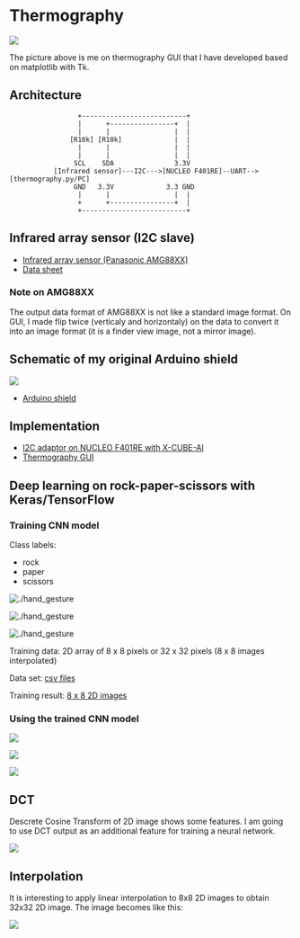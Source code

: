 # Thermography

![](./thermography/screenshots/this_is_me.png)

The picture above is me on thermography GUI that I have developed based on matplotlib with Tk.

## Architecture

```  
                 +--------------------------+
                 |      +----------------+  |
                 |      |                |  |
               [R10k] [R10k]             |  |
                 |      |                |  |
                 |      |                |  |
                SCL    SDA               3.3V
           [Infrared sensor]---I2C--->[NUCLEO F401RE]--UART-->[thermography.py/PC]
                GND   3.3V             3.3 GND         
                 |      |                |  |          
                 +      +----------------+  |         
                 +--------------------------+

```

## Infrared array sensor (I2C slave)

- [Infrared array sensor (Panasonic AMG88XX)](https://industrial.panasonic.com/cdbs/www-data/pdf/ADI8000/ADI8000C53.pdf)
- [Data sheet](https://cdn-learn.adafruit.com/assets/assets/000/043/261/original/Grid-EYE_SPECIFICATIONS%28Reference%29.pdf?1498680225)

### Note on AMG88XX

The output data format of AMG88XX is not like a standard image format. On GUI, I made flip twice (verticaly and horizontaly) on the data to convert it into an image format (it is a finder view image, not a mirror image).

## Schematic of my original Arduino shield

![](./device.jpg)

- [Arduino shield](./kicad/arduino_board.pdf)

## Implementation

- [I2C adaptor on NUCLEO F401RE with X-CUBE-AI](../AI)
- [Thermography GUI](./thermography)

## Deep learning on rock-paper-scissors with Keras/TensorFlow

### Training CNN model

Class labels:
- rock
- paper
- scissors

![./hand_gesture](rock.jpg)

![./hand_gesture](paper.jpg)

![./hand_gesture](scissors.jpg)

Training data: 2D array of 8 x 8 pixels or 32 x 32 pixels (8 x 8 images interpolated)

Data set: [csv files](./thermography/data)

Training result: [8 x 8 2D images](./tensorflow/CNN_for_rock_paper_scissors.ipynb)

### Using the trained CNN model

![](./thermography/screenshots/ml_rock.jpg)

![](./thermography/screenshots/ml_paper.jpg)

![](./thermography/screenshots/ml_scissors.jpg)

## DCT

Descrete Cosine Transform of 2D image shows some features. I am going to use DCT output as an additional feature for training a neural network.

![](./thermography/screenshots/dct.jpg)

## Interpolation

It is interesting to apply linear interpolation to 8x8 2D images to obtain 32x32 2D image. The image becomes like this:

![](./thermography/screenshots/interpolated.jpg)
